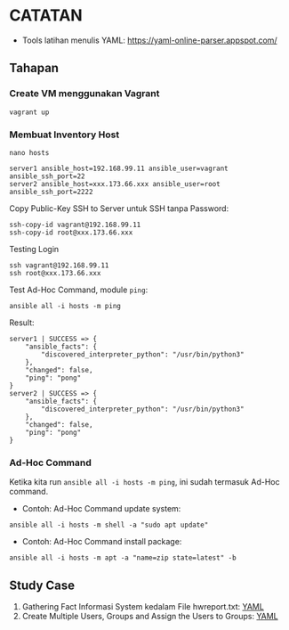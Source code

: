 # CATATAN

- Tools latihan menulis YAML: https://yaml-online-parser.appspot.com/

## Tahapan

### Create VM menggunakan Vagrant
```
vagrant up
```

### Membuat Inventory Host

```
nano hosts
```

```
server1 ansible_host=192.168.99.11 ansible_user=vagrant ansible_ssh_port=22
server2 ansible_host=xxx.173.66.xxx ansible_user=root ansible_ssh_port=2222
```

Copy Public-Key SSH to Server untuk SSH tanpa Password:
```
ssh-copy-id vagrant@192.168.99.11
ssh-copy-id root@xxx.173.66.xxx
```

Testing Login
```
ssh vagrant@192.168.99.11
ssh root@xxx.173.66.xxx
```

Test Ad-Hoc Command, module `ping`:
```
ansible all -i hosts -m ping
```

Result:
```
server1 | SUCCESS => {
    "ansible_facts": {
        "discovered_interpreter_python": "/usr/bin/python3"
    },
    "changed": false,
    "ping": "pong"
}
server2 | SUCCESS => {
    "ansible_facts": {
        "discovered_interpreter_python": "/usr/bin/python3"
    },
    "changed": false,
    "ping": "pong"
}
```

### Ad-Hoc Command
Ketika kita run `ansible all -i hosts -m ping`, ini sudah termasuk Ad-Hoc command.

- Contoh: Ad-Hoc Command update system:
```
ansible all -i hosts -m shell -a "sudo apt update"
```

- Contoh: Ad-Hoc Command install package:
```
ansible all -i hosts -m apt -a "name=zip state=latest" -b
```

## Study Case
1. Gathering Fact Informasi System kedalam File hwreport.txt: [YAML](01-gather_info.yaml)
2. Create Multiple Users, Groups and Assign the Users to Groups: [YAML](01-create_users_groups.yaml)


